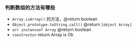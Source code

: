 ### 判断数组的方法有哪些

- `Array.isArray()` 的方法，@return boolean
- `Object.prototype.toString.call()` @return `[object Array]`
- `arr instanceof Array` @return boolean
- `constructor` return Array is Ok
